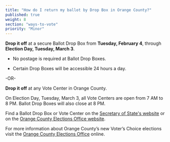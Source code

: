 ```yaml
---
title: "How do I return my ballot by Drop Box in Orange County?"
published: true
weight: 8
section: "ways-to-vote"
priority: "Minor"
---
```


**Drop it off** at a secure Ballot Drop Box from **Tuesday, February 4**, through **Election Day, Tuesday, March 3**.  

- No postage is required at Ballot Drop Boxes.  

- Certain Drop Boxes will be accessible 24 hours a day.        

-OR-

**Drop it off** at any Vote Center in Orange County.   

On Election Day, Tuesday, March 3, all Vote Centers are open from 7 AM to 8 PM. Ballot Drop Boxes will also close at 8 PM. 

Find a Ballot Drop Box or Vote Center on the [Secretary of State's website](https://caearlyvoting.sos.ca.gov/) or on the [Orange County Elections Office website](https://ocvote.maps.arcgis.com/apps/webappviewer/index.html?id=5c1a4a20bcff4d649a9b97a12e66c9f1). 

For more information about Orange County’s new Voter’s Choice elections visit the [Orange County Elections Office](https://www.ocvote.com/fileadmin/vc/about.html) online.  
